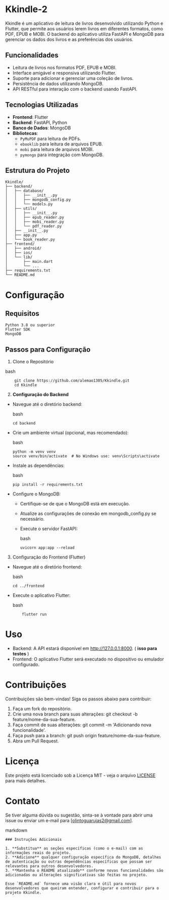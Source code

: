 # Kkindle-2

Kkindle é um aplicativo de leitura de livros desenvolvido utilizando Python e Flutter, que permite aos usuários lerem livros em diferentes formatos, como PDF, EPUB e MOBI. O backend do aplicativo utiliza FastAPI e MongoDB para gerenciar os dados dos livros e as preferências dos usuários.

## Funcionalidades

- Leitura de livros nos formatos PDF, EPUB e MOBI.
- Interface amigável e responsiva utilizando Flutter.
- Suporte para adicionar e gerenciar uma coleção de livros.
- Persistência de dados utilizando MongoDB.
- API RESTful para interação com o backend usando FastAPI.

## Tecnologias Utilizadas

- **Frontend**: Flutter
- **Backend**: FastAPI, Python
- **Banco de Dados**: MongoDB
- **Bibliotecas**:
  - `PyMuPDF` para leitura de PDFs.
  - `ebooklib` para leitura de arquivos EPUB.
  - `mobi` para leitura de arquivos MOBI.
  - `pymongo` para integração com MongoDB.

## Estrutura do Projeto

```plaintext
Kkindle/
├── backend/
│   ├── database/
│   │   ├── __init__.py
│   │   ├── mongodb_config.py
│   │   └── models.py
│   ├── utils/
│   │   ├── __init__.py
│   │   ├── epub_reader.py
│   │   ├── mobi_reader.py
│   │   └── pdf_reader.py
│   ├── __init__.py
│   ├── app.py
│   └── book_reader.py
├── frontend/
│   ├── android/
│   ├── ios/
│   └── lib/
│       ├── main.dart
│       └── ...
├── requirements.txt
└── README.md
```

# Configuração

## Requisitos

    Python 3.8 ou superior
    Flutter SDK
    MongoDB

## Passos para Configuração

1. Clone o Repositório

  bash
```
    git clone https://github.com/alemao1305/Kkindle.git
    cd Kkindle
```
2. **Configuração do Backend**

- Navegue até o diretório backend:

    bash
    ```
    cd backend
    ```
- Crie um ambiente virtual (opcional, mas recomendado):

    bash
    ```
    python -m venv venv
    source venv/bin/activate  # No Windows use: venv\Scripts\activate
    ```
- Instale as dependências:

    bash
    ```
    pip install -r requirements.txt
    ```
- Configure o MongoDB:

  - Certifique-se de que o MongoDB está em execução.
  - Atualize as configurações de conexão em mongodb_config.py se necessário.

  - Execute o servidor FastAPI:

    bash
    ```
    uvicorn app:app --reload
    ```
3. Configuração do Frontend (Flutter)

- Navegue até o diretório frontend:

    bash
    ```
    cd ../frontend
    ```
- Execute o aplicativo Flutter:

    bash
    ```
        flutter run
    ```
# Uso

 - Backend: A API estará disponível em http://127.0.0.1:8000. ( **isso para testes** )
 - Frontend: O aplicativo Flutter será executado no dispositivo ou emulador configurado.

# Contribuições

Contribuições são bem-vindas! Siga os passos abaixo para contribuir:

1.  Faça um fork do repositório.
2.  Crie uma nova branch para suas alterações: git checkout -b feature/nome-da-sua-feature.
3.  Faça commit de suas alterações: git commit -m 'Adicionando nova funcionalidade'.
4.  Faça push para a branch: git push origin feature/nome-da-sua-feature.
5.  Abra um Pull Request.

# Licença

Este projeto está licenciado sob a Licença MIT - veja o arquivo [LICENSE](LICENSE) para mais detalhes.

# Contato

Se tiver alguma dúvida ou sugestão, sinta-se à vontade para abrir uma issue ou enviar um e-mail para [olintoguarujas2@gmail.com].

markdown

```
### Instruções Adicionais

1. **Substitua** as seções específicas (como o e-mail) com as informações reais do projeto.
2. **Adicione** qualquer configuração específica do MongoDB, detalhes de autenticação ou outras dependências específicas que possam ser relevantes para outros desenvolvedores.
3. **Mantenha o README atualizado** conforme novas funcionalidades são adicionadas ou alterações significativas são feitas no projeto. 

Esse `README.md` fornece uma visão clara e útil para novos desenvolvedores que queiram entender, configurar e contribuir para o projeto Kkindle.
```

